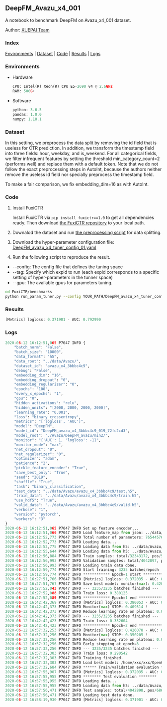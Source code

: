 ## DeepFM_Avazu_x4_001

A notebook to benchmark DeepFM on Avazu_x4_001 dataset.

Author: [XUEPAI Team](https://github.com/xue-pai)


### Index
[Environments](#Environments) | [Dataset](#Dataset) | [Code](#Code) | [Results](#Results) | [Logs](#Logs)

### Environments
+ Hardware

  ```python
  CPU: Intel(R) Xeon(R) CPU E5-2690 v4 @ 2.6GHz
  RAM: 500G+
  ```
+ Software

  ```python
  python: 3.6.5
  pandas: 1.0.0
  numpy: 1.18.1
  ```

### Dataset
In this setting, we preprocess the data split by removing the id field that is useless for CTR prediction. In addition, we transform the timestamp field into three fields: hour, weekday, and is_weekend. For all categorical fields, we filter infrequent features by setting the threshold min_category_count=2 (performs well) and replace them with a default <OOV> token. Note that we do not follow the exact preprocessing steps in AutoInt, because the authors neither remove the useless id field nor specially preprocess the timestamp field.

To make a fair comparison, we fix embedding_dim=16 as with AutoInt.


### Code
1. Install FuxiCTR
  
    Install FuxiCTR via `pip install fuxictr==1.0` to get all dependencies ready. Then download [the FuxiCTR repository](https://github.com/huawei-noah/benchmark/archive/53e314461c19dbc7f462b42bf0f0bfae020dc398.zip) to your local path.

2. Downalod the dataset and run [the preprocessing script](https://github.com/xue-pai/Open-CTR-Benchmark/blob/master/datasets/Avazu/Avazu_x4/split_avazu_x4.py) for data splitting. 

3. Download the hyper-parameter configuration file: [DeepFM_avazu_x4_tuner_config_01.yaml](./DeepFM_avazu_x4_tuner_config_01.yaml)

4. Run the following script to reproduce the result. 
  + --config: The config file that defines the tuning space
  + --tag: Specify which expid to run (each expid corresponds to a specific setting of hyper-parameters in the tunner space)
  + --gpu: The available gpus for parameters tuning.

  ```bash
  cd FuxiCTR/benchmarks
  python run_param_tuner.py --config YOUR_PATH/DeepFM_avazu_x4_tuner_config_01.yaml --tag 019 --gpu 0
  ```

### Results
```python
[Metrics] logloss: 0.371901 - AUC: 0.792990
```


### Logs
```python
2020-06-12 16:12:51,065 P7047 INFO {
    "batch_norm": "False",
    "batch_size": "10000",
    "data_format": "h5",
    "data_root": "../data/Avazu/",
    "dataset_id": "avazu_x4_3bbbc4c9",
    "debug": "False",
    "embedding_dim": "16",
    "embedding_dropout": "0",
    "embedding_regularizer": "0",
    "epochs": "100",
    "every_x_epochs": "1",
    "gpu": "0",
    "hidden_activations": "relu",
    "hidden_units": "[2000, 2000, 2000, 2000]",
    "learning_rate": "0.001",
    "loss": "binary_crossentropy",
    "metrics": "['logloss', 'AUC']",
    "model": "DeepFM",
    "model_id": "DeepFM_avazu_x4_3bbbc4c9_019_72fc2cd3",
    "model_root": "./Avazu/DeepFM_avazu/min2/",
    "monitor": "{'AUC': 1, 'logloss': -1}",
    "monitor_mode": "max",
    "net_dropout": "0",
    "net_regularizer": "0",
    "optimizer": "adam",
    "patience": "2",
    "pickle_feature_encoder": "True",
    "save_best_only": "True",
    "seed": "2019",
    "shuffle": "True",
    "task": "binary_classification",
    "test_data": "../data/Avazu/avazu_x4_3bbbc4c9/test.h5",
    "train_data": "../data/Avazu/avazu_x4_3bbbc4c9/train.h5",
    "use_hdf5": "True",
    "valid_data": "../data/Avazu/avazu_x4_3bbbc4c9/valid.h5",
    "verbose": "1",
    "version": "pytorch",
    "workers": "3"
}
2020-06-12 16:12:51,065 P7047 INFO Set up feature encoder...
2020-06-12 16:12:51,066 P7047 INFO Load feature_map from json: ../data/Avazu/avazu_x4_3bbbc4c9/feature_map.json
2020-06-12 16:12:52,773 P7047 INFO Total number of parameters: 76544576.
2020-06-12 16:12:52,773 P7047 INFO Loading data...
2020-06-12 16:12:52,775 P7047 INFO Loading data from h5: ../data/Avazu/avazu_x4_3bbbc4c9/train.h5
2020-06-12 16:12:55,644 P7047 INFO Loading data from h5: ../data/Avazu/avazu_x4_3bbbc4c9/valid.h5
2020-06-12 16:12:56,884 P7047 INFO Train samples: total/32343172, pos/5492052, neg/26851120, ratio/16.98%
2020-06-12 16:12:56,993 P7047 INFO Validation samples: total/4042897, pos/686507, neg/3356390, ratio/16.98%
2020-06-12 16:12:56,993 P7047 INFO Loading train data done.
2020-06-12 16:12:59,774 P7047 INFO Start training: 3235 batches/epoch
2020-06-12 16:12:59,774 P7047 INFO ************ Epoch=1 start ************
2020-06-12 16:27:51,766 P7047 INFO [Metrics] logloss: 0.372035 - AUC: 0.792794
2020-06-12 16:27:51,767 P7047 INFO Save best model: monitor(max): 0.420759
2020-06-12 16:27:52,043 P7047 INFO --- 3235/3235 batches finished ---
2020-06-12 16:27:52,088 P7047 INFO Train loss: 0.380125
2020-06-12 16:27:52,089 P7047 INFO ************ Epoch=1 end ************
2020-06-12 16:42:42,369 P7047 INFO [Metrics] logloss: 0.380053 - AUC: 0.789567
2020-06-12 16:42:42,373 P7047 INFO Monitor(max) STOP: 0.409514 !
2020-06-12 16:42:42,373 P7047 INFO Reduce learning rate on plateau: 0.000100
2020-06-12 16:42:42,373 P7047 INFO --- 3235/3235 batches finished ---
2020-06-12 16:42:42,423 P7047 INFO Train loss: 0.332604
2020-06-12 16:42:42,423 P7047 INFO ************ Epoch=2 end ************
2020-06-12 16:57:32,253 P7047 INFO [Metrics] logloss: 0.426078 - AUC: 0.776283
2020-06-12 16:57:32,256 P7047 INFO Monitor(max) STOP: 0.350205 !
2020-06-12 16:57:32,256 P7047 INFO Reduce learning rate on plateau: 0.000010
2020-06-12 16:57:32,256 P7047 INFO Early stopping at epoch=3
2020-06-12 16:57:32,256 P7047 INFO --- 3235/3235 batches finished ---
2020-06-12 16:57:32,303 P7047 INFO Train loss: 0.290542
2020-06-12 16:57:32,303 P7047 INFO Training finished.
2020-06-12 16:57:32,303 P7047 INFO Load best model: /home/xxx/xxx/OpenCTR1030/benchmarks/Avazu/DeepFM_avazu/min2/avazu_x4_3bbbc4c9/DeepFM_avazu_x4_3bbbc4c9_019_72fc2cd3_model.ckpt
2020-06-12 16:57:32,684 P7047 INFO ****** Train/validation evaluation ******
2020-06-12 16:57:55,907 P7047 INFO [Metrics] logloss: 0.372035 - AUC: 0.792794
2020-06-12 16:57:55,955 P7047 INFO ******** Test evaluation ********
2020-06-12 16:57:55,955 P7047 INFO Loading data...
2020-06-12 16:57:55,955 P7047 INFO Loading data from h5: ../data/Avazu/avazu_x4_3bbbc4c9/test.h5
2020-06-12 16:57:56,471 P7047 INFO Test samples: total/4042898, pos/686507, neg/3356391, ratio/16.98%
2020-06-12 16:57:56,471 P7047 INFO Loading test data done.
2020-06-12 16:58:19,930 P7047 INFO [Metrics] logloss: 0.371901 - AUC: 0.792990



```
